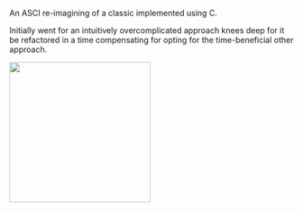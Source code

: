 
An ASCI re-imagining of a classic implemented using C.

Initially went for an intuitively overcomplicated approach knees deep for it be refactored in a time compensating for opting for the time-beneficial other approach.


<img src="[/images/output/video1.gif](https://github.com/DeftArtisan/CLI---Csnake/assets/81402620/04f84348-5819-42d3-bf80-2d3f00feee90)" width="250" height="250"/>


